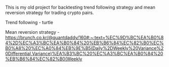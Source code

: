 This is my old project for backtesting trend following strategy and mean reversion strategy for trading crypto pairs. 

Trend following - turtle 

Mean reversion strategy - https://brunch.co.kr/@quantdaddy/160#:~:text=%EC%9D%BC%EA%B0%84%2D%EC%A3%BC%EA%B0%84%20%EB%B6%84%EC%82%B0%EC%B0%A8%20%EC%A0%84%EB%9E%B5(Daily%2DWeekly%20Variance%20Differential,Variance)%EA%B3%BC%20%EC%A3%BC%EA%B0%84%20%EB%B6%84%EC%82%B0(Weekly
